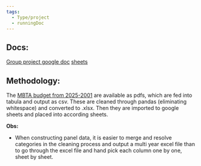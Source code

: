 ```yaml
---
tags:
  - Type/project
  - runningDoc
---
```

## Docs:

[Group project google doc](https://docs.google.com/document/d/13f44lAcEZkWI-CjcMkO0g82YUIvXZN2dl_XrWbKhaMQ/edit?tab=t.0)
[sheets](https://docs.google.com/spreadsheets/d/1Z3aN7SEORvxwH85qwztNwxdlk2tWVFiQqznPp1KC4Z4/edit?gid=1708840940#gid=1708840940)


## Methodology:

The [MBTA budget from 2025-2001](https://www.mbta.com/financials/mbta-budget) are available as pdfs, which are fed into tabula and output as csv. These are cleaned through pandas (eliminating whitespace) and converted to .xlsx. Then they are imported to google sheets and placed into according sheets.

**Obs:**
- When constructing panel data, it is easier to merge and resolve categories in the cleaning process and output a multi year excel file than to go through the excel file and hand pick each column one by one, sheet by sheet.